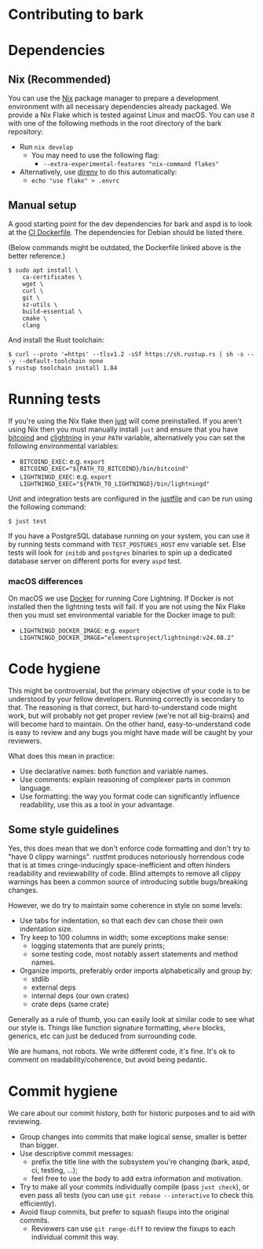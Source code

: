 
Contributing to bark
====================


# Dependencies

## Nix (Recommended)

You can use the [Nix](https://nix.dev/install-nix) package manager to prepare a development
environment with all necessary dependencies already packaged. We provide a Nix Flake which is tested
against Linux and macOS. You can use it with one of the following methods in the root directory of
the bark repository:

- Run `nix develop`
  - You may need to use the following flag:
    - `--extra-experimental-features "nix-command flakes"`
- Alternatively, use [direnv](https://github.com/direnv/direnv) to do this automatically:
  - `echo "use flake" > .envrc`

## Manual setup

A good starting point for the dev dependencies for bark and aspd is to look
at the [CI Dockerfile](./.woodpecker/images/tests/Dockerfile). The dependencies
for Debian should be listed there.

(Below commands might be outdated, the Dockerfile linked above is the better
reference.)

```shell
$ sudo apt install \
	ca-certificates \
	wget \
	curl \
	git \
	xz-utils \
	build-essential \
	cmake \
	clang
```

And install the Rust toolchain:

```shell
$ curl --proto '=https' --tlsv1.2 -sSf https://sh.rustup.rs | sh -s -- -y --default-toolchain none
$ rustup toolchain install 1.84
```


# Running tests

If you're using the Nix flake then [just](https://github.com/casey/just?tab=readme-ov-file#cross-platform)
will come preinstalled. If you aren't using Nix then you must manually install `just` and ensure
that you have [bitcoind](https://bitcoincore.org/en/download/) and [clightning](https://github.com/ElementsProject/lightning)
in your `PATH` variable, alternatively you can set the following environmental variables:
- `BITCOIND_EXEC`: e.g. `export BITCOIND_EXEC="${PATH_TO_BITCOIND}/bin/bitcoind"`
- `LIGHTNINGD_EXEC`: e.g. `export LIGHTNINGD_EXEC="${PATH_TO_LIGHTNINGD}/bin/lightningd"`

Unit and integration tests are configured in the [justfile](justfile) and can be run using the
following command:

```shell
$ just test
```

If you have a PostgreSQL database running on your system, you can use it by running tests
command with `TEST_POSTGRES_HOST` env variable set.
Else tests will look for `initdb` and `postgres` binaries to spin up a dedicated database server
on different ports for every `aspd` test.

### macOS differences

On macOS we use [Docker](https://www.docker.com/) for running Core Lightning. If Docker is not
installed then the lightning tests will fail. If you are not using the Nix Flake then you must set
environmental variable for the Docker image to pull:
- `LIGHTNINGD_DOCKER_IMAGE`: e.g. `export LIGHTNINGD_DOCKER_IMAGE="elementsproject/lightningd:v24.08.2"`


# Code hygiene

This might be controversial, but the primary objective of your code is to be
understood by your fellow developers. Running correctly is secondary to that.
The reasoning is that correct, but hard-to-understand code might work, but will
probably not get proper review (we're not all big-brains) and will become hard
to maintain. On the other hand, easy-to-understand code is easy to review and
any bugs you might have made will be caught by your reviewers.

What does this mean in practice:
- Use declarative names: both function and variable names.
- Use comments: explain reasoning of complexer parts in common language.
- Use formatting: the way you format code can significantly influence
  readability, use this as a tool in your advantage.

## Some style guidelines

Yes, this does mean that we don't enforce code formatting and don't try to "have
0 clippy warnings". rustfmt produces notoriously horrendous code that is at
times cringe-inducingly space-inefficient and often hinders readability and
reviewability of code. Blind attempts to remove all clippy warnings has been a
common source of introducing subtle bugs/breaking changes.

However, we do try to maintain some coherence in style on some levels:

- Use tabs for indentation, so that each dev can chose their own indentation
  size.
- Try keep to 100 columns in width; some exceptions make sense:
  - logging statements that are purely prints;
  - some testing code, most notably assert statements and method names.
- Organize imports, preferably order imports alphabetically and group by:
  - stdlib
  - external deps
  - internal deps (our own crates)
  - crate deps (same crate)

Generally as a rule of thumb, you can easily look at similar code to see what
our style is. Things like function signature formatting, `where` blocks,
generics, etc can just be deduced from surrounding code.

We are humans, not robots. We write different code, it's fine. It's ok to
comment on readability/coherence, but avoid being pedantic.


# Commit hygiene

We care about our commit history, both for historic purposes and to aid with reviewing.

- Group changes into commits that make logical sense, smaller is better than
  bigger.
- Use descriptive commit messages:
  - prefix the title line with the subsystem you're changing (bark, aspd, ci,
  testing, ...);
  - feel free to use the body to add extra information and motivation.
- Try to make all your commits individually compile (pass `just check`), or even
  pass all tests (you can use `git rebase --interactive` to check this
  efficiently).
- Avoid fixup commits, but prefer to squash fixups into the original commits.
  - Reviewers can use `git range-diff` to review the fixups to each individual
    commit this way.



